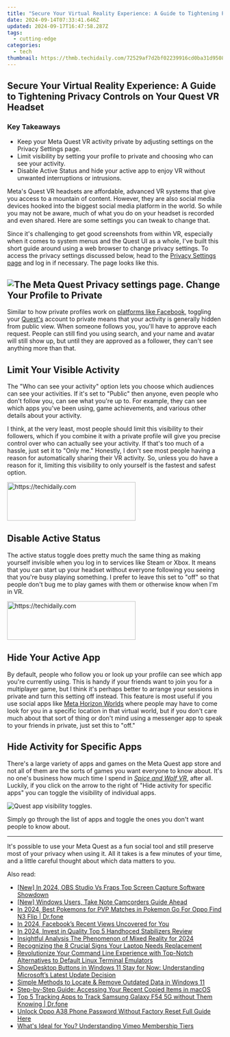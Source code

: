```yaml
---
title: "Secure Your Virtual Reality Experience: A Guide to Tightening Privacy Controls on Your Quest VR Headset"
date: 2024-09-14T07:33:41.646Z
updated: 2024-09-17T16:47:58.287Z
tags:
  - cutting-edge
categories:
  - tech
thumbnail: https://thmb.techidaily.com/72529af7d2bf02239916cd0ba31d950846919ac8ac9ff5b071dc373f5d27eae7.jpg
---
```


## Secure Your Virtual Reality Experience: A Guide to Tightening Privacy Controls on Your Quest VR Headset

### Key Takeaways

* Keep your Meta Quest VR activity private by adjusting settings on the Privacy Settings page.
* Limit visibility by setting your profile to private and choosing who can see your activity.
* Disable Active Status and hide your active app to enjoy VR without unwanted interruptions or intrusions.

 Meta's Quest VR headsets are affordable, advanced VR systems that give you access to a mountain of content. However, they are also social media devices hooked into the biggest social media platform in the world. So while you may not be aware, much of what you do on your headset is recorded and even shared. Here are some settings you can tweak to change that.

 Since it's challenging to get good screenshots from within VR, especially when it comes to system menus and the Quest UI as a whole, I've built this short guide around using a web browser to change privacy settings. To access the privacy settings discussed below, head to the [Privacy Settings page](https://secure.oculus.com/my/privacy/) and log in if necessary. The page looks like this.

## ![The Meta Quest Privacy settings page.](https://static0.howtogeekimages.com/wordpress/wp-content/uploads/2024/04/screenshot-2024-04-29-at-14-44-10.png) Change Your Profile to Private

 Similar to how private profiles work on [platforms like Facebook](https://fox-http.techidaily.com/initial-trial-ideal-accessories-to-boost-your-gopro-footage-for-2024/), toggling your [Quest's](https://article-helps.techidaily.com/new-securing-the-title-top-5-hmds-for-drone-pilots-for-2024/) account to private means that your activity is generally hidden from public view. When someone follows you, you'll have to approve each request. People can still find you using search, and your name and avatar will still show up, but until they are approved as a follower, they can't see anything more than that.

##  Limit Your Visible Activity

 The "Who can see your activity" option lets you choose which audiences can see your activities. If it's set to "Public" then anyone, even people who don't follow you, can see what you're up to. For example, they can see which apps you've been using, game achievements, and various other details about your activity.

 I think, at the very least, most people should limit this visibility to their followers, which if you combine it with a private profile will give you precise control over who can actually see your activity. If that's too much of a hassle, just set it to "Only me." Honestly, I don't see most people having a reason for automatically sharing their VR activity. So, unless you do have a reason for it, limiting this visibility to only yourself is the fastest and safest option.

<!-- affiliate ads begin -->
<a href="https://aligracehair.sjv.io/c/5597632/2087262/19272" target="_top" id="2087262">
  <img src="//a.impactradius-go.com/display-ad/19272-2087262" border="0" alt="https://techidaily.com" width="300" height="90"/>
</a>
<img height="0" width="0" src="https://aligracehair.sjv.io/i/5597632/2087262/19272" style="position:absolute;visibility:hidden;" border="0" />
<!-- affiliate ads end -->

##  Disable Active Status

 The active status toggle does pretty much the same thing as making yourself invisible when you log in to services like Steam or Xbox. It means that you can start up your headset without everyone following you seeing that you're busy playing something. I prefer to leave this set to "off" so that people don't bug me to play games with them or otherwise know when I'm in VR.

<!-- affiliate ads begin -->
<a href="https://aligracehair.sjv.io/c/5597632/2047406/19272" target="_top" id="2047406">
  <img src="//a.impactradius-go.com/display-ad/19272-2047406" border="0" alt="https://techidaily.com" width="300" height="90"/>
</a>
<img height="0" width="0" src="https://aligracehair.sjv.io/i/5597632/2047406/19272" style="position:absolute;visibility:hidden;" border="0" />
<!-- affiliate ads end -->

##  Hide Your Active App

 By default, people who follow you or look up your profile can see which app you're currently using. This is handy if your friends want to join you for a multiplayer game, but I think it's perhaps better to arrange your sessions in private and turn this setting off instead. This feature is most useful if you use social apps like [Meta Horizon Worlds](https://twitter-videos.techidaily.com/updated-integrating-twitter-content-with-facebook-networks/) where people may have to come look for you in a specific location in that virtual world, but if you don't care much about that sort of thing or don't mind using a messenger app to speak to your friends in private, just set this to "off."

##  Hide Activity for Specific Apps

 There's a large variety of apps and games on the Meta Quest app store and not all of them are the sorts of games you want everyone to know about. It's no one's business how much time I spend in [_Spice and Wolf VR_](https://www.meta.com/experiences/2917608654922903/), after all. Luckily, if you click on the arrow to the right of "Hide activity for specific apps" you can toggle the visibility of individual apps.

![Quest app visibility toggles.](https://static1.howtogeekimages.com/wordpress/wp-content/uploads/2024/04/screenshot-2024-04-29-at-14-43-52.png) 

 Simply go through the list of apps and toggle the ones you don't want people to know about.

---

 It's possible to use your Meta Quest as a fun social tool and still preserve most of your privacy when using it. All it takes is a few minutes of your time, and a little careful thought about which data matters to you.

<ins class="adsbygoogle"
     style="display:block"
     data-ad-format="autorelaxed"
     data-ad-client="ca-pub-7571918770474297"
     data-ad-slot="1223367746"></ins>

<ins class="adsbygoogle"
     style="display:block"
     data-ad-client="ca-pub-7571918770474297"
     data-ad-slot="8358498916"
     data-ad-format="auto"
     data-full-width-responsive="true"></ins>

<span class="atpl-alsoreadstyle">Also read:</span>
<div><ul>
<li><a href="https://remote-screen-capture.techidaily.com/new-in-2024-obs-studio-vs-fraps-top-screen-capture-software-showdown/"><u>[New] In 2024, OBS Studio Vs Fraps Top Screen Capture Software Showdown</u></a></li>
<li><a href="https://remote-screen-capture.techidaily.com/new-windows-users-take-note-camcorders-guide-ahead/"><u>[New] Windows Users, Take Note Camcorders Guide Ahead</u></a></li>
<li><a href="https://android-pokemon-go.techidaily.com/in-2024-best-pokemons-for-pvp-matches-in-pokemon-go-for-oppo-find-n3-flip-drfone-by-drfone-virtual-android/"><u>In 2024, Best Pokemons for PVP Matches in Pokemon Go For Oppo Find N3 Flip | Dr.fone</u></a></li>
<li><a href="https://facebook-video-content.techidaily.com/in-2024-facebooks-recent-views-uncovered-for-you/"><u>In 2024, Facebook’s Recent Views Uncovered for You</u></a></li>
<li><a href="https://vp-tips.techidaily.com/in-2024-invest-in-quality-top-5-handhoced-stabilizers-review/"><u>In 2024, Invest in Quality Top 5 Handhoced Stabilizers Review</u></a></li>
<li><a href="https://vp-tips.techidaily.com/insightful-analysis-the-phenomenon-of-mixed-reality-for-2024/"><u>Insightful Analysis The Phenomenon of Mixed Reality for 2024</u></a></li>
<li><a href="https://some-skills.techidaily.com/recognizing-the-8-crucial-signs-your-laptop-needs-replacement/"><u>Recognizing the 8 Crucial Signs Your Laptop Needs Replacement</u></a></li>
<li><a href="https://some-skills.techidaily.com/revolutionize-your-command-line-experience-with-top-notch-alternatives-to-default-linux-terminal-emulators/"><u>Revolutionize Your Command Line Experience with Top-Notch Alternatives to Default Linux Terminal Emulators</u></a></li>
<li><a href="https://some-skills.techidaily.com/showdesktop-buttons-in-windows-11-stay-for-now-understanding-microsofts-latest-update-decision/"><u>ShowDesktop Buttons in Windows 11 Stay for Now: Understanding Microsoft’s Latest Update Decision</u></a></li>
<li><a href="https://some-skills.techidaily.com/simple-methods-to-locate-and-remove-outdated-data-in-windows-11/"><u>Simple Methods to Locate & Remove Outdated Data in Windows 11</u></a></li>
<li><a href="https://some-skills.techidaily.com/step-by-step-guide-accessing-your-recent-copied-items-in-macos/"><u>Step-by-Step Guide: Accessing Your Recent Copied Items in macOS</u></a></li>
<li><a href="https://android-location-track.techidaily.com/top-5-tracking-apps-to-track-samsung-galaxy-f54-5g-without-them-knowing-drfone-by-drfone-virtual-android/"><u>Top 5 Tracking Apps to Track Samsung Galaxy F54 5G without Them Knowing | Dr.fone</u></a></li>
<li><a href="https://android-unlock.techidaily.com/unlock-oppo-a38-phone-password-without-factory-reset-full-guide-here-by-drfone-android/"><u>Unlock Oppo A38 Phone Password Without Factory Reset Full Guide Here</u></a></li>
<li><a href="https://vimeo-videos.techidaily.com/whats-ideal-for-you-understanding-vimeo-membership-tiers/"><u>What's Ideal for You? Understanding Vimeo Membership Tiers</u></a></li>
</ul></div>

